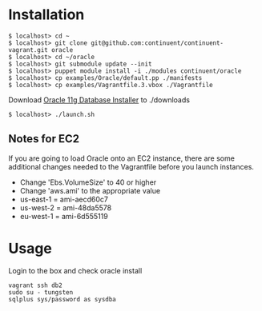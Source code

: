 # Installation

    $ localhost> cd ~
    $ localhost> git clone git@github.com:continuent/continuent-vagrant.git oracle
    $ localhost> cd ~/oracle
    $ localhost> git submodule update --init
    $ localhost> puppet module install -i ./modules continuent/oracle
    $ localhost> cp examples/Oracle/default.pp ./manifests
    $ localhost> cp examples/Vagrantfile.3.vbox ./Vagrantfile
    
Download [Oracle 11g Database Installer](http://www.oracle.com/technetwork/database/enterprise-edition/downloads/112010-linx8664soft-100572.html) to ./downloads
    
    $ localhost> ./launch.sh

## Notes for EC2

If you are going to load Oracle onto an EC2 instance, there are some additional changes needed to the Vagrantfile before you launch instances.

* Change 'Ebs.VolumeSize' to 40 or higher
* Change 'aws.ami' to the appropriate value
 * us-east-1 = ami-aecd60c7
 * us-west-2 = ami-48da5578
 * eu-west-1 = ami-6d555119

# Usage

Login to the box and check oracle install

    vagrant ssh db2
    sudo su - tungsten
    sqlplus sys/password as sysdba
